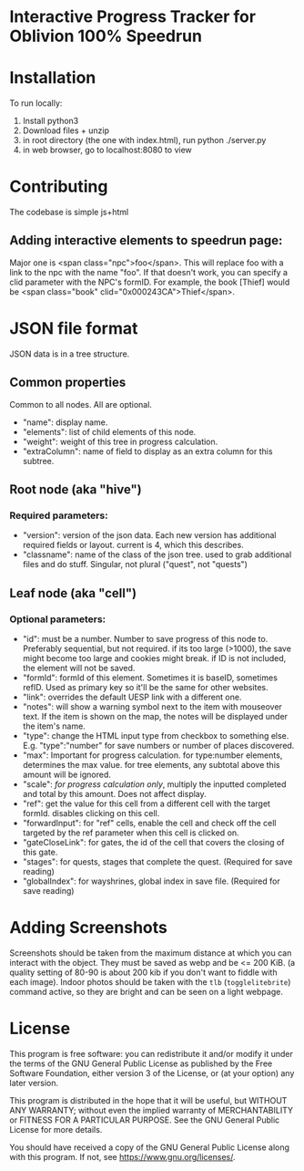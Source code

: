 # Interactive Progress Tracker for Oblivion 100% Speedrun

# Installation
To run locally:
1. Install python3
2. Download files + unzip
3. in root directory (the one with index.html), run python ./server.py
4. in web browser, go to localhost:8080 to view

# Contributing
The codebase is simple js+html

## Adding interactive elements to speedrun page:
Major one is \<span class="npc">foo\</span>.
This will replace foo with a link to the npc with the name "foo".
If that doesn't work, you can specify a clid parameter with the NPC's formID.
For example, the book [Thief] would be \<span class="book" clid="0x000243CA">Thief\</span>.

# JSON file format
JSON data is in a tree structure.

## Common properties
Common to all nodes. All are optional.
- "name": display name.
- "elements": list of child elements of this node.
- "weight": weight of this tree in progress calculation.
- "extraColumn": name of field to display as an extra column for this subtree.

## Root node (aka "hive")
### Required parameters:
- "version": version of the json data. Each new version has additional required fields or layout. current is 4, which this describes.
- "classname": name of the class of the json tree. used to grab additional files and do stuff. Singular, not plural ("quest", not "quests")

## Leaf node (aka "cell")
### Optional parameters:
- "id": must be a number. Number to save progress of this node to. Preferably sequential, but not required. if its too large (>1000), the save might become too large and cookies might break. if ID is not included, the element will not be saved.
- "formId": formId of this element. Sometimes it is baseID, sometimes refID. Used as primary key so it'll be the same for other websites.
- "link": overrides the default UESP link with a different one.
- "notes": will show a warning symbol next to the item with mouseover text. If the item is shown on the map, the notes will be displayed under the item's name.
- "type": change the HTML input type from checkbox to something else. E.g. "type":"number" for save numbers or number of places discovered.
- "max": Important for progress calculation. for type:number elements, determines the max value. for tree elements, any subtotal above this amount will be ignored.
- "scale": *for progress calculation only*, multiply the inputted completed and total by this amount. Does not affect display.
- "ref": get the value for this cell from a different cell with the target formId. disables clicking on this cell.
- "forwardInput": for "ref" cells, enable the cell and check off the cell targeted by the ref parameter when this cell is clicked on.
- "gateCloseLink": for gates, the id of the cell that covers the closing of this gate.
- "stages": for quests, stages that complete the quest. (Required for save reading)
- "globalIndex": for wayshrines, global index in save file. (Required for save reading)


# Adding Screenshots
Screenshots should be taken from the maximum distance at which you can interact with the object. They must be saved as webp and be <= 200 KiB. (a quality setting of 80-90 is about 200 kib if you don't want to fiddle with each image). Indoor photos should be taken with the `tlb` (`togglelitebrite`) command active, so they are bright and can be seen on a light webpage.

# License
This program is free software: you can redistribute it and/or modify
it under the terms of the GNU General Public License as published by
the Free Software Foundation, either version 3 of the License, or
(at your option) any later version.

This program is distributed in the hope that it will be useful,
but WITHOUT ANY WARRANTY; without even the implied warranty of
MERCHANTABILITY or FITNESS FOR A PARTICULAR PURPOSE.  See the
GNU General Public License for more details.

You should have received a copy of the GNU General Public License
along with this program.  If not, see <https://www.gnu.org/licenses/>.
